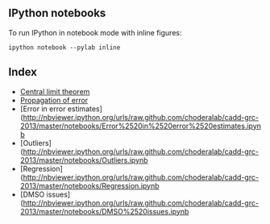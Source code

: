 IPython notebooks
-----------------

To run IPython in notebook mode with inline figures:
```
ipython notebook --pylab inline
```

Index
-----
* [Central limit theorem](http://nbviewer.ipython.org/urls/raw.github.com/choderalab/cadd-grc-2013/master/notebooks/Central%2520limit%2520theorem%2520illustration.ipynb)
* [Propagation of error](http://nbviewer.ipython.org/urls/raw.github.com/choderalab/cadd-grc-2013/master/notebooks/Propagation%2520of%2520error.ipynb)
* [Error in error estimates](http://nbviewer.ipython.org/urls/raw.github.com/choderalab/cadd-grc-2013/master/notebooks/Error%2520in%2520error%2520estimates.ipynb
* [Outliers](http://nbviewer.ipython.org/urls/raw.github.com/choderalab/cadd-grc-2013/master/notebooks/Outliers.ipynb
* [Regression](http://nbviewer.ipython.org/urls/raw.github.com/choderalab/cadd-grc-2013/master/notebooks/Regression.ipynb
* [DMSO issues](http://nbviewer.ipython.org/urls/raw.github.com/choderalab/cadd-grc-2013/master/notebooks/DMSO%2520issues.ipynb
